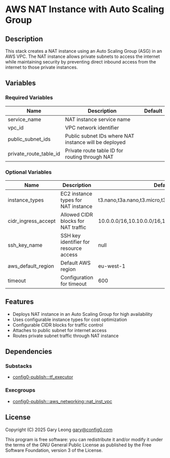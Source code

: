 # AWS NAT Instance with Auto Scaling Group

## Description
This stack creates a NAT instance using an Auto Scaling Group (ASG) in an AWS VPC. The NAT instance allows private subnets to access the internet while maintaining security by preventing direct inbound access from the internet to those private instances.

## Variables

### Required Variables

| Name | Description | Default |
|------|-------------|---------|
| service_name | NAT instance service name | |
| vpc_id | VPC network identifier | |
| public_subnet_ids | Public subnet IDs where NAT instance will be deployed | |
| private_route_table_id | Private route table ID for routing through NAT | |

### Optional Variables

| Name | Description | Default |
|------|-------------|---------|
| instance_types | EC2 instance types for NAT instance | t3.nano,t3a.nano,t3.micro,t3a.micro,t3.small,t3a.small |
| cidr_ingress_accept | Allowed CIDR blocks for NAT traffic | 10.0.0.0/16,10.10.0.0/16,10.20.0.0/16,10.30.0.0/16 |
| ssh_key_name | SSH key identifier for resource access | null |
| aws_default_region | Default AWS region | eu-west-1 |
| timeout | Configuration for timeout | 600 |

## Features
- Deploys NAT instance in an Auto Scaling Group for high availability
- Uses configurable instance types for cost optimization
- Configurable CIDR blocks for traffic control
- Attaches to public subnet for internet access
- Routes private subnet traffic through NAT instance

## Dependencies

### Substacks
- [config0-publish:::tf_executor](https://api-app.config0.com/web_api/v1.0/stacks/config0-publish/tf_executor)

### Execgroups
- [config0-publish:::aws_networking::nat_inst_vpc](https://api-app.config0.com/web_api/v1.0/exec/groups/config0-publish/aws_networking/nat_inst_vpc)

## License
Copyright (C) 2025 Gary Leong <gary@config0.com>

This program is free software: you can redistribute it and/or modify
it under the terms of the GNU General Public License as published by
the Free Software Foundation, version 3 of the License.


